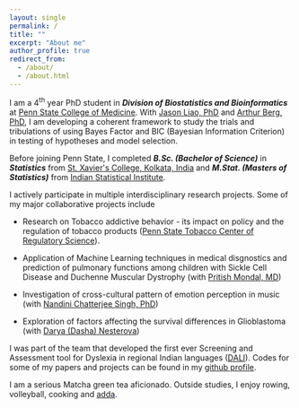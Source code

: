 ```yaml
---
layout: single
permalink: /
title: ""
excerpt: "About me"
author_profile: true
redirect_from: 
  - /about/
  - /about.html
---
```


<span style="text-align: justify">I am a 4<sup>th</sup> year PhD student in **_Division of Biostatistics and Bioinformatics_** at <span style ="color:blue;text-decoration: none">[Penn State College of Medicine](https://med.psu.edu/)</span>. With <span style ="color:purple">[Jason Liao, PhD](https://sites.google.com/site/jiangangliao/)</span> and <span style ="color:purple">[Arthur Berg, PhD](http://www.personal.psu.edu/asb17/Homepage/Welcome.html)</span>, I am developing a coherent framework to study the trials and tribulations of using Bayes Factor and BIC (Bayesian Information Criterion) in testing of hypotheses and model selection.</span> 
 
<span style="text-align: justify"> Before joining Penn State, I completed **_B.Sc. (Bachelor of Science)_** in **_Statistics_** from <span style ="color:blue">[St. Xavier's College, Kolkata, India](http://www.sxccal.edu/)</span> and **_M.Stat. (Masters of Statistics)_** from <span style ="color:blue">[Indian Statistical Institute](https://www.isical.ac.in/)</span>.</span>

I actively participate in multiple interdisciplinary research projects. Some of my major collaborative projects include

* Research on Tobacco addictive behavior - its impact on policy and the regulation of tobacco products (<span style ="color:blue">[Penn State Tobacco Center of Regulatory Science](https://sites.psu.edu/tcors/)</span>).

* <span style="text-align: justify">Application of Machine Learning techniques in medical disgnostics and prediction of pulmonary functions among children with Sickle Cell Disease and Duchenne Muscular Dystrophy (with <span style ="color:purple">[Pritish Mondal, MD](https://childrens.pennstatehealth.org/display-provider/-/provider/1923/pritish-mondal-md)</span>)</span>

* Investigation of cross-cultural pattern of emotion perception in music (with <span style ="color:purple">[Nandini Chatterjee Singh, PhD](http://nandinisingh.wixsite.com/labweb)</span>)

* Exploration of factors affecting the survival differences in Glioblastoma (with <span style ="color:purple">[Darya (Dasha) Nesterova](https://www.linkedin.com/in/darya-dasha-nesterova-a11876b3/)</span>)

<span style="text-align: justify">I was part of the team that developed the first ever Screening and Assessment tool for Dyslexia in regional Indian languages (<span style ="color:blue">[DALI](http://14.139.62.22/DALI/index.php)</span>). Codes for some of my papers and projects can be found in my <span style ="color:blue">[github profile](https://github.com/vishalmidya)</span>.</span> 

<span style="text-align: justify">I am a serious Matcha green tea aficionado. Outside studies, I enjoy rowing, volleyball, cooking and <span style ="color:blue">[adda](https://en.wikipedia.org/wiki/Adda_(South_Asian)</span>).</span>
